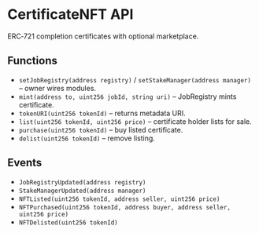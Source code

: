 # CertificateNFT API

ERC‑721 completion certificates with optional marketplace.

## Functions

- `setJobRegistry(address registry)` / `setStakeManager(address manager)` – owner wires modules.
- `mint(address to, uint256 jobId, string uri)` – JobRegistry mints certificate.
- `tokenURI(uint256 tokenId)` – returns metadata URI.
- `list(uint256 tokenId, uint256 price)` – certificate holder lists for sale.
- `purchase(uint256 tokenId)` – buy listed certificate.
- `delist(uint256 tokenId)` – remove listing.

## Events

- `JobRegistryUpdated(address registry)`
- `StakeManagerUpdated(address manager)`
- `NFTListed(uint256 tokenId, address seller, uint256 price)`
- `NFTPurchased(uint256 tokenId, address buyer, address seller, uint256 price)`
- `NFTDelisted(uint256 tokenId)`
